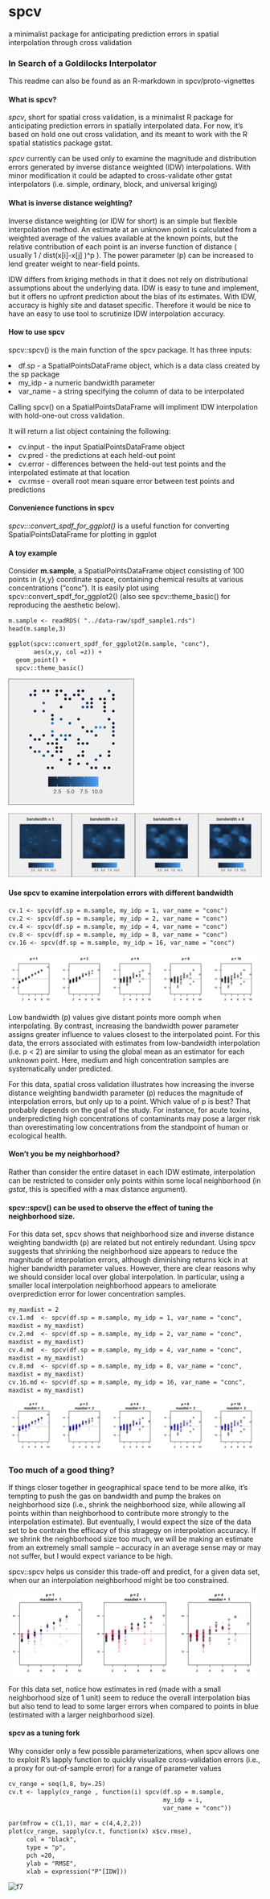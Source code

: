 # spcv
a minimalist package for anticipating prediction errors in spatial interpolation through cross validation



### In Search of a Goldilocks Interpolator

This readme can also be found as an R-markdown in spcv/proto-vignettes

#### What is spcv?

*spcv*, short for spatial cross validation, is a minimalist R package for anticipating prediction errors in spatially interpolated data. For now, it’s based on hold one out cross validation, and its meant to work with the R spatial statistics package gstat.

*spcv* currently can be used only to examine the magnitude and distribution errors generated by inverse distance weighted (IDW) interpolations. With minor modification it could be adapted to cross-validate other gstat interpolators (i.e. simple, ordinary, block, and universal kriging)

#### What is inverse distance weighting?

Inverse distance weighting (or IDW for short) is an simple but flexible interpolation method. An estimate at an unknown point is calculated from a weighted average of the values available at the known points, but the relative contribution of each point is an inverse function of distance ( usually 1 / dist(x[i]-x[j] )^p ). The power parameter (p) can be increased to lend greater weight to near-field points.

IDW differs from kriging methods in that it does not rely on distributional assumptions about the underlying data. IDW is easy to tune and implement, but it offers no upfront prediction about the bias of its estimates. With IDW, accuracy is highly site and dataset specific. Therefore it would be nice to have an easy to use tool to scrutinize IDW interpolation accuracy.

#### How to use spcv


spcv::spcv() is the main function of the spcv package. It has three inputs:
  <li> df.sp    - a SpatialPointsDataFrame object, which is a data class created by the sp package </li>
  <li> my_idp   - a numeric bandwidth parameter </li>
  <li> var_name - a string specifying the column of data to be interpolated </li>

Calling spcv() on a SpatialPointsDataFrame will impliment IDW interpolation with hold-one-out cross validation.

It will return a list object containing the following:
  <li> cv.input - the input SpatialPointsDataFrame object </li>
  <li> cv.pred  - the predictions at each held-out point </li>
  <li> cv.error - differences between the held-out test points and the interpolated estimate at that location </li>
  <li> cv.rmse  - overall root mean square error between test points and predictions </li>

#### Convenience functions in spcv

*spcv:::convert_spdf_for_ggplot()* is a useful function for converting SpatialPointsDataFrame for plotting in ggplot


#### A toy example 

Consider **m.sample**, a SpatialPointsDataFrame object consisting of 100 points in {x,y} coordinate space, containing chemical results at various concentrations (“conc”). It is easily plot using spcv::convert_spdf_for_ggplot2() (also see spcv::theme_basic() for reproducing the aesthetic below).


```{r load_example}
m.sample <- readRDS( "../data-raw/spdf_sample1.rds")
head(m.sample,3)
```

```{r, echo = T, fig.height= 3,fig.width = 3, fig.align= "left"}
ggplot(spcv::convert_spdf_for_ggplot2(m.sample, "conc"), 
       aes(x,y, col =z)) + 
  geom_point() + 
  spcv::theme_basic() 
```

![f1](https://raw.githubusercontent.com/kmayerb/spcv/master/spcv/img/f1.png)

![f2](https://raw.githubusercontent.com/kmayerb/spcv/master/spcv/img/f2.png)

#### Use spcv to examine interpolation errors with different bandwidth

```{r, echo = T,message = F, warning = F, results='hide'}
cv.1 <- spcv(df.sp = m.sample, my_idp = 1, var_name = "conc")
cv.2 <- spcv(df.sp = m.sample, my_idp = 2, var_name = "conc")
cv.4 <- spcv(df.sp = m.sample, my_idp = 4, var_name = "conc")
cv.8 <- spcv(df.sp = m.sample, my_idp = 8, var_name = "conc")
cv.16 <- spcv(df.sp = m.sample, my_idp = 16, var_name = "conc")
```

![f3](https://raw.githubusercontent.com/kmayerb/spcv/master/spcv/img/f3.png)

Low bandwidth (p) values give distant points more oomph when interpolating. By contrast, increasing the bandwidth power parameter assigns greater influence to values closest to the interpolated point. For this data, the errors associated with estimates from low-bandwidth interpolation (i.e. p < 2) are similar to using the global mean as an estimator for each unknown point. Here, medium and high concentration samples are systematically under predicted.

For this data, spatial cross validation illustrates how increasing the inverse distance weighting bandwidth parameter (p) reduces the magnitude of interpolation errors, but only up to a point. Which value of p is best? That probably depends on the goal of the study. For instance, for acute toxins, underpredicting high concentrations of contaminants may pose a larger risk than overestimating low concentrations from the standpoint of human or ecological health.

#### Won’t you be my neighborhood?
Rather than consider the entire dataset in each IDW estimate, interpolation can be restricted to consider only points within some local neighborhood (in *gstat*, this is specified with a max distance argument).

#### spcv::spcv() can be used to observe the effect of tuning the neighborhood size.
For this data set, spcv shows that neighborhood size and inverse distance weighting bandwidth (p) are related but not entirely redundant. Using spcv suggests that shrinking the neighborhood size appears to reduce the magnitude of interpolation errors, although diminishing returns kick in at higher bandwidth parameter values. However, there are clear reasons why we should consider local over global interpolation. In particular, using a smaller local interpolation neighborhood appears to ameliorate overprediction error for lower concentration samples.

```{r neighborhood, echo = T}
my_maxdist = 2
cv.1.md  <- spcv(df.sp = m.sample, my_idp = 1, var_name = "conc", maxdist = my_maxdist)
cv.2.md  <- spcv(df.sp = m.sample, my_idp = 2, var_name = "conc", maxdist = my_maxdist)
cv.4.md  <- spcv(df.sp = m.sample, my_idp = 4, var_name = "conc", maxdist = my_maxdist)
cv.8.md  <- spcv(df.sp = m.sample, my_idp = 8, var_name = "conc", maxdist = my_maxdist)
cv.16.md <- spcv(df.sp = m.sample, my_idp = 16, var_name = "conc", maxdist = my_maxdist)
```

![f4](https://raw.githubusercontent.com/kmayerb/spcv/master/spcv/img/f4.png)

### Too much of a good thing?

If things closer together in geographical space tend to be more alike, it’s tempting to push the gas on bandwidth and pump the brakes on neighborhood size (i.e., shrink the neighborhood size, while allowing all points within than neighborhood to contribute more strongly to the interpolation estimate). But eventually, I would expect the size of the data set to be contrain the efficacy of this stragegy on interpolation accuracy. If we shrink the neighborhood size too much, we will be making an estimate from an extremely small sample – accuracy in an average sense may or may not suffer, but I would expect variance to be high.

spcv::spcv helps us consider this trade-off and predict, for a given data set, when our an interpolation neighborhood might be too constrained.


![f5](https://raw.githubusercontent.com/kmayerb/spcv/master/spcv/img/f5.png)

For this data set, notice how estimates in red (made with a small neighborhood size of 1 unit) seem to reduce the overall interpolation bias but also tend to lead to some larger errors when compared to points in blue (estimated with a larger neighborhood size).

#### spcv as a tuning fork

Why consider only a few possible parameterizations, when spcv allows one to exploit R’s lapply function to quickly visualize cross-validation errors (i.e., a proxy for out-of-sample error) for a range of parameter values

```{r tuning fork, echo = T}
cv_range = seq(1,8, by=.25)
cv.t <- lapply(cv_range , function(i) spcv(df.sp = m.sample, 
                                           my_idp = i, 
                                           var_name = "conc"))

```


```{r plotrmse, echo = T, fig.width = 3, fig.height=3, fig.align="left"}
par(mfrow = c(1,1), mar = c(4,4,2,2))
plot(cv_range, sapply(cv.t, function(x) x$cv.rmse), 
     col = "black", 
     type = "p", 
     pch =20, 
     ylab = "RMSE",
     xlab = expression("P"[IDW]))

```

![f7](https://raw.githubusercontent.com/kmayerb/spcv/master/spcv/img/f8.png)
